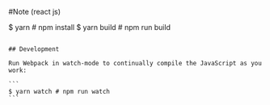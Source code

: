 #Note (react js)

$ yarn # npm install
$ yarn build # npm run build

````

## Development

Run Webpack in watch-mode to continually compile the JavaScript as you work:

```
$ yarn watch # npm run watch
```
````
